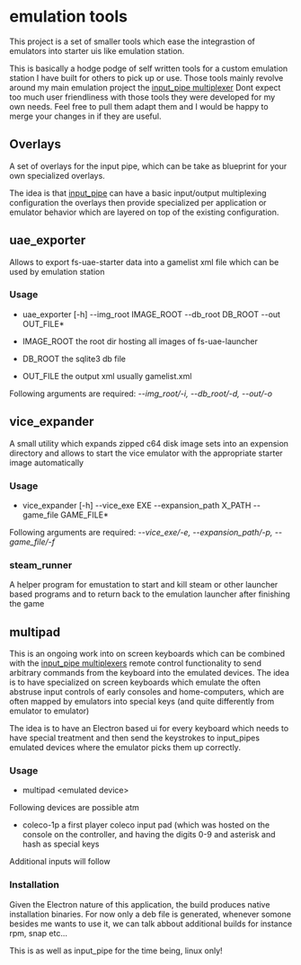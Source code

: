 # emulation tools

This project is a set of smaller tools which ease the integrastion of emulators into
starter uis like emulation station.

This is basically a hodge podge of self written tools
for a custom emulation station I have built 
for others to pick up or use. Those tools
mainly revolve around my main emulation project
the [input_pipe multiplexer](https://www.github.com/werpu/input_pipe)
Dont expect too much user friendliness with those tools
they were developed for my own needs.
Feel free to pull them adapt them and I would
be happy to merge your changes in if they are useful.


## Overlays

A set of overlays for the input pipe,
which can be take as blueprint for your own 
specialized overlays.

The idea is that [input_pipe](https://www.github.com/werpu/input_pipe)
can have a basic input/output multiplexing configuration
the overlays then provide specialized per application
or emulator behavior which are layered on top of the existing 
configuration.


## uae_exporter

Allows to export fs-uae-starter data into a gamelist xml file which can be used by emulation station

### Usage

* uae_exporter [-h] --img_root IMAGE_ROOT --db_root DB_ROOT --out OUT_FILE*

* IMAGE_ROOT the root dir hosting all images of fs-uae-launcher
* DB_ROOT the sqlite3 db file
* OUT_FILE the output xml usually gamelist.xml

Following arguments are required: *--img_root/-i, --db_root/-d, --out/-o*

## vice_expander

A small utility which expands zipped c64 disk image sets into an expension directory
and allows to start the vice emulator with the appropriate starter image automatically

### Usage
* vice_expander [-h] --vice_exe EXE --expansion_path X_PATH --game_file GAME_FILE*

Following arguments are required: *--vice_exe/-e, --expansion_path/-p, --game_file/-f*

### steam_runner

A helper program for emustation to start and kill steam or other launcher based
programs and to return back to the emulation launcher after finishing
the game


## multipad

This is an ongoing work into on screen keyboards which can be combined with the [input_pipe multiplexers](https://www.github.com/werpu/input_pipe)
remote control functionality to send arbitrary commands from the keyboard into the emulated devices.
The idea is to have specialized on screen keyboards which emulate the often abstruse
input controls of early consoles and home-computers, which are often mapped
by emulators into special keys (and quite differently from emulator to emulator)

The idea is to have an Electron based ui for every keyboard which needs to have special treatment
and then send the keystrokes to input_pipes emulated devices where the emulator picks them up correctly.

### Usage 
* multipad &lt;emulated device&gt;
 
Following devices are possible atm

* coleco-1p a first player coleco input pad (which was hosted on the console on the controller, and having the digits 0-9 and asterisk and hash as special keys

Additional inputs will follow

### Installation

Given the Electron nature of this application, the build produces native installation binaries.
For now only a deb file is generated, whenever somone besides me wants to use it, we can talk abbout
additional builds for instance rpm, snap etc...

This is as well as input_pipe for the time being, linux only!

  




